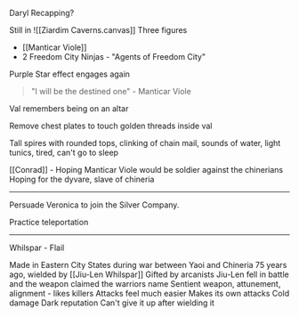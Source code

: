 
Daryl Recapping?


Still in ![[Ziardim Caverns.canvas]]
Three figures
- [[Manticar Viole]]
- 2 Freedom City Ninjas - "Agents of Freedom City"

Purple Star effect engages again

> "I will be the destined one" - Manticar Viole

Val remembers being on an altar

Remove chest plates to touch golden threads inside val

Tall spires with rounded tops, clinking of chain mail, sounds of water, light tunics, tired, can't go to sleep

[[Conrad]] - Hoping Manticar Viole would be soldier against the chinerians
Hoping for the dyvare, slave of chineria

<hr>

Persuade Veronica to join the Silver Company.

Practice teleportation

<hr>

Whilspar - Flail

Made in Eastern City States during war between Yaoi and Chineria 75 years ago, wielded by [[Jiu-Len Whilspar]]
Gifted by arcanists
Jiu-Len fell in battle and the weapon claimed the warriors name
Sentient weapon, attunement, alignment - likes killers
Attacks feel much easier
Makes its own attacks
Cold damage
Dark reputation
Can't give it up after wielding it


